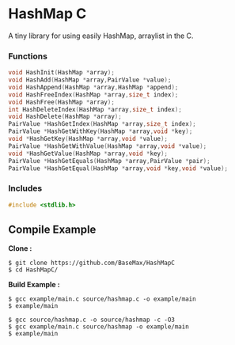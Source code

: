 # HashMap C

A tiny library for using easily HashMap, arraylist in the C.

### Functions

```c
void HashInit(HashMap *array);
void HashAdd(HashMap *array,PairValue *value);
void HashAppend(HashMap *array,HashMap *append);
void HashFreeIndex(HashMap *array,size_t index);
void HashFree(HashMap *array);
int HashDeleteIndex(HashMap *array,size_t index);
void HashDelete(HashMap *array);
PairValue *HashGetIndex(HashMap *array,size_t index);
PairValue *HashGetWithKey(HashMap *array,void *key);
void *HashGetKey(HashMap *array,void *value);
PairValue *HashGetWithValue(HashMap *array,void *value);
void *HashGetValue(HashMap *array,void *key);
PairValue *HashGetEquals(HashMap *array,PairValue *pair);
PairValue *HashGetEqual(HashMap *array,void *key,void *value);
```

### Includes

```c
#include <stdlib.h>
```

## Compile Example

**Clone :**

```
$ git clone https://github.com/BaseMax/HashMapC
$ cd HashMapC/
```

**Build Example :**

```
$ gcc example/main.c source/hashmap.c -o example/main
$ example/main
```

```
$ gcc source/hashmap.c -o source/hashmap -c -O3
$ gcc example/main.c source/hashmap -o example/main
$ example/main
```

